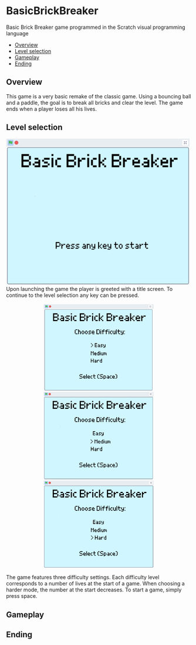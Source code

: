 # BasicBrickBreaker
Basic Brick Breaker game programmed in the Scratch visual programming language
- [Overview](#overview)
- [Level selection](#level-selection)
- [Gameplay](#gameplay)
- [Ending](#ending) 

## Overview
This game is a very basic remake of the classic game.
Using a bouncing ball and a paddle, the goal is to break all bricks and clear the level.
The game ends when a player loses all his lives.

## Level selection
<img src="img/title_screen.png" width="500" title="Title screen" alt="Title screen"/>
Upon launching the game the player is greeted with a title screen.
To continue to the level selection any key can be pressed.

<p align="middle">
	<img src="img/easy_mode.png" width="300" title="Easy mode selected" alt="Easy mode selected"/>
	<img src="img/medium_mode.png" width="300" title="Medium mode selected" alt="Medium mode selected"/>
	<img src="img/hard_mode.png" width="300" title="Hard mode selected" alt="Hard mode selected"/>
</p>
The game features three difficulty settings. Each difficulty level corresponds to a number of lives at the start of a game. When choosing a harder mode, the number at the start decreases.
To start a game, simply press space.

## Gameplay

## Ending